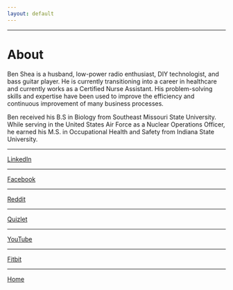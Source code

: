 ```yaml
---
layout: default
---
```


* * *

# About

Ben Shea is a husband, low-power radio enthusiast, DIY technologist, and bass guitar player. He is currently transitioning into a career in healthcare and currently works as a Certified Nurse Assistant. His problem-solving skills and expertise have been used to improve the efficiency and continuous improvement of many business processes.

Ben received his B.S in Biology from Southeast Missouri State University. While serving in the United States Air Force as a Nuclear Operations Officer, he earned his M.S. in Occupational Health and Safety from Indiana State University.

* * *
<a href="https://www.linkedin.com/in/sheabenjamin/">LinkedIn</a>
* * *
<a href="https://www.facebook.com/shea.benjamin">Facebook</a>
* * *
<a href="https://www.reddit.com/user/pixel_shea">Reddit</a>
* * *
<a href="https://quizlet.com/brshea1">Quizlet</a>
* * * 
<a href="https://www.youtube.com/channel/UCg7i0wrJpWJWizZFIIyFwvA/featured?view_as=subscriber">YouTube</a>
* * *
<a href="www.fitbit.com/user/7H43C8">Fitbit</a>
* * *

[Home](./)
